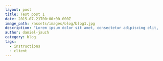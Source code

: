```yaml
---
layout: post
title: Test post 1
date: 2015-07-21T00:00:00.000Z
image_path: /assets/images/blog/blog1.jpg
description: "Lorem ipsum dolor sit amet, consectetur adipiscing elit, sed do eiusmod tempor incididunt ut labore et dolore magna aliqua. Ut enim ad minim veniam, quis nostrud exercitation ullamco laboris nisi ut aliquip ex ea commodo consequat. Duis aute irure dolor in reprehenderit in voluptate velit esse cillum dolore eu fugiat nulla pariatur. Excepteur sint occaecat cupidatat non proident, sunt in culpa qui officia deserunt mollit anim id est laborum."
author: daniel-jauch
category: blog
tags:
  - instructions
  - client
---
```

